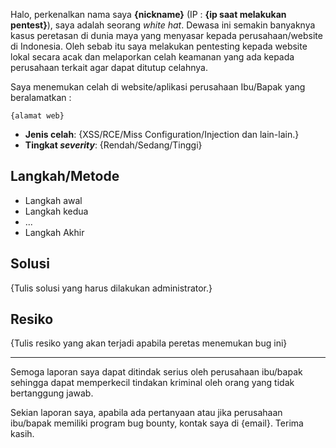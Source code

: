 Halo, perkenalkan nama saya **{nickname}** (IP : **{ip saat melakukan pentest}**), saya adalah seorang *white hat*. Dewasa ini semakin banyaknya kasus peretasan di dunia maya yang menyasar kepada perusahaan/website di Indonesia. Oleh sebab itu saya melakukan pentesting kepada website lokal secara acak dan melaporkan celah keamanan yang ada kepada perusahaan terkait agar dapat ditutup celahnya.

Saya menemukan celah di website/aplikasi perusahaan Ibu/Bapak yang beralamatkan :

``{alamat web}``

- **Jenis celah**: {XSS/RCE/Miss Configuration/Injection dan lain-lain.}
- **Tingkat *severity***:  {Rendah/Sedang/Tinggi}

## Langkah/Metode

- Langkah awal
- Langkah kedua
- ...
- Langkah Akhir

## Solusi

{Tulis solusi yang harus dilakukan administrator.}

## Resiko

{Tulis resiko yang akan terjadi apabila peretas menemukan bug ini}

---
Semoga laporan saya dapat ditindak serius oleh perusahaan ibu/bapak sehingga dapat memperkecil tindakan kriminal oleh orang yang tidak bertanggung jawab.

Sekian laporan saya, apabila ada pertanyaan atau jika perusahaan ibu/bapak memiliki program bug bounty, kontak saya di {email}. Terima kasih.
